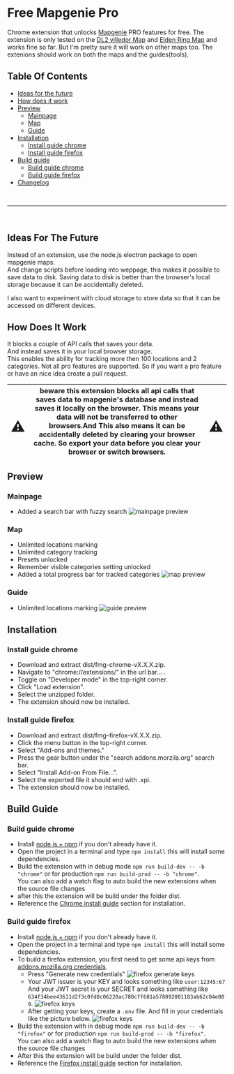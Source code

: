 # Free Mapgenie Pro

Chrome extension that unlocks [Mapgenie](https://mapgenie.io/) PRO features for free. The extension is only tested on the [DL2 villedor Map](https://mapgenie.io/dying-light-2/maps/villedor) and [Elden Ring Map](https://mapgenie.io/elden-ring) and works fine so far. But I'm pretty sure it will work on other maps too. The extenions should work on both the maps and the guides(tools).

## Table Of Contents

-   [Ideas for the future](#ideas-for-the-future)
-   [How does it work](#how-does-it-work)
-   [Preview](#preview)
    -   [Mainpage](#mainpage)
    -   [Map](#map)
    -   [Guide](#guide)
-   [Installation](#installation)
    -   [Install guide chrome](#install-guide-chrome)
    -   [Install guide firefox](#install-guide-firefox)
-   [Build guide](#build-guide)
    -   [Build guide chrome](#build-guide-chrome)
    -   [Build guide firefox](#build-guide-firefox)
-   [Changelog](#changelog)

<br>
<hr>
<br>

## Ideas For The Future

Instead of an extension, use the node.js electron package to open mapgenie maps.<br>
And change scripts before loading into weppage, this makes it possible to save data to disk.
Saving data to disk is better than the browser's local storage because it can be accidentally deleted.

I also want to experiment with cloud storage to store data so that it can be accessed on different devices.

## How Does It Work

It blocks a couple of API calls that saves your data.<br>
And instead saves it in your local browser storage.<br>
This enables the ability for tracking more then 100 locations and 2 categories.
Not all pro features are supported. So if you want a pro feature or have an nice idea create a pull request.

| <h1>:warning:</h1> | beware this extension blocks all api calls that saves data to mapgenie's database and instead saves it locally on the browser. This means your data will not be transferred to other browsers.And This also means it can be accidentally deleted by clearing your browser cache. So export your data before you clear your browser or switch browsers. | <h1>:warning:</h1> |
| ------------------ | ------------------------------------------------------------------------------------------------------------------------------------------------------------------------------------------------------------------------------------------------------------------------------------------------------------------------------------------------------ | ------------------ |

## Preview

### Mainpage

-   Added a search bar with fuzzy search
    ![mainpage preview](./assets/previews/mg_mainpage.png?raw=true)

### Map

-   Unlimited locations marking
-   Unlimited category tracking
-   Presets unlocked
-   Remember visible categories setting unlocked
-   Added a total progress bar for tracked categories
    ![map preview](./assets//previews/mg_map.png?raw=true)

### Guide

-   Unlimited locations marking
    ![guide preview](./assets//previews/mg_guide.png?raw=true)

## Installation

### Install guide chrome

-   Download and extract dist/fmg-chrome-vX.X.X.zip.
-   Navigate to "chrome://extensions/" in the url bar... .
-   Toggle on "Developer mode" in the top-right corner.
-   Click "Load extension".
-   Select the unzipped folder.
-   The extension should now be installed.

### Install guide firefox

-   Download and extract dist/fmg-firefox-vX.X.X.zip.
-   Click the menu button in the top-right corner.
-   Select "Add-ons and themes."
-   Press the gear button under the "search addons.morzila.org" search bar.
-   Select "Install Add-on From File...".
-   Select the exported file it should end with .xpi.
-   The extension should now be installed.

## Build Guide

### Build guide chrome

-   Install [node.js + npm](https://nodejs.org/en/download/) if you don't already have it.
-   Open the project in a terminal and type `npm install` this will install some dependencies.
-   Build the extension with in debug mode `npm run build-dev -- -b "chrome"` or for production `npm run build-prod -- -b "chrome"`.
    <br> You can also add a watch flag to auto build the new extensions when the source file changes
-   after this the extension will be build under the folder dist.
-   Reference the [Chrome install guide](#install-guide-chrome) section for installation.

### Build guide firefox

-   Install [node.js + npm](https://nodejs.org/en/download/) if you don't already have it.
-   Open the project in a terminal and type `npm install` this will install some dependencies.
-   To build a firefox extension, you first need to get some api keys from [addons.mozilla.org credentials](https://addons.mozilla.org/en-US/developers/addon/api/key/).
    -   Press "Generate new credentials"
        ![firefox generate keys](./assets//firefox/firefox_generate_keys.png?raw=true)
    -   Your JWT issuer is your KEY and looks something like `user:12345:67`<br>
        And your JWT secret is your SECRET and looks something like `634f34bee43611d2f3c0fd8c06220ac780cff681a578092001183ab62c04e009`.
        ![firefox keys](./assets//firefox/firefox_keys.png?raw=true)
    -   After getting your keys, create a `.env` file.
        And fill in your credentials like the picture below.
        ![firefox keys](./assets//firefox/firefox_env.png?raw=true)
-   Build the extension with in debug mode `npm run build-dev -- -b "firefox"` or for production `npm run build-prod -- -b "firefox"`.
    <br> You can also add a watch flag to auto build the new extensions when the source file changes
-   After this the extension will be build under the folder dist.
-   Reference the [Firefox install guide](#install-guide-firefox) section for installation.
